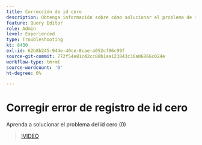 ```yaml
---
title: Corrección de id cero
description: Obtenga información sobre cómo solucionar el problema de id cero mediante la consulta de inserción
feature: Query Editor
role: Admin
level: Experienced
type: Troubleshooting
kt: 8430
exl-id: 62b8b245-944e-40ce-8cae-a052cf96c99f
source-git-commit: 772f54e81c42cc88b1aa123843c36a06866c024e
workflow-type: tm+mt
source-wordcount: '0'
ht-degree: 0%

---
```


# Corregir error de registro de id cero

Aprenda a solucionar el problema del id cero (0)

>[!VIDEO](https://video.tv.adobe.com/v/335987?quality=12)
